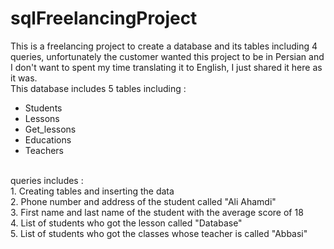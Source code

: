 # sqlFreelancingProject
This is a freelancing project to create a database and its tables including 4 queries, unfortunately the customer wanted this project to be in Persian and I don't want to spent my time translating it to English, I just shared it here as it was.
<br/>
This database includes 5 tables including :
<br/>
- Students
- Lessons
- Get_lessons
- Educations 
- Teachers
<br/>
queries includes :
<br/>
1. Creating tables and inserting the data
<br/>
2. Phone number and address of the student called "Ali Ahamdi"
<br/>
3. First name and last name of the student with the average score of 18
<br/>
4. List of students who got the lesson called "Database"
<br/>
5. List of students who got the classes whose teacher is called "Abbasi"
<br/>

